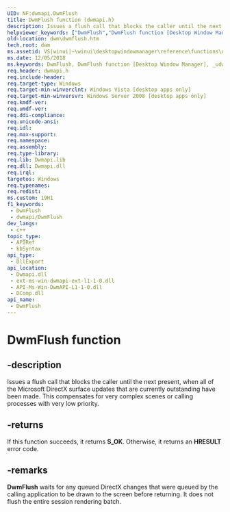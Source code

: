 ```yaml
---
UID: NF:dwmapi.DwmFlush
title: DwmFlush function (dwmapi.h)
description: Issues a flush call that blocks the caller until the next present (?), when all of the Microsoft DirectX surface updates that are currently outstanding have been made. This compensates for very complex scenes or calling processes with very low priority.
helpviewer_keywords: ["DwmFlush","DwmFlush function [Desktop Window Manager]","_udwm_dwmflush","_udwm_dwmflush_cpp","dwm.dwmflush","dwmapi/DwmFlush","winui._udwm_dwmflush"]
old-location: dwm\dwmflush.htm
tech.root: dwm
ms.assetid: VS|winui|~\winui\desktopwindowmanager\reference\functions\dwmflush.htm
ms.date: 12/05/2018
ms.keywords: DwmFlush, DwmFlush function [Desktop Window Manager], _udwm_dwmflush, _udwm_dwmflush_cpp, dwm.dwmflush, dwmapi/DwmFlush, winui._udwm_dwmflush
req.header: dwmapi.h
req.include-header: 
req.target-type: Windows
req.target-min-winverclnt: Windows Vista [desktop apps only]
req.target-min-winversvr: Windows Server 2008 [desktop apps only]
req.kmdf-ver: 
req.umdf-ver: 
req.ddi-compliance: 
req.unicode-ansi: 
req.idl: 
req.max-support: 
req.namespace: 
req.assembly: 
req.type-library: 
req.lib: Dwmapi.lib
req.dll: Dwmapi.dll
req.irql: 
targetos: Windows
req.typenames: 
req.redist: 
ms.custom: 19H1
f1_keywords:
 - DwmFlush
 - dwmapi/DwmFlush
dev_langs:
 - c++
topic_type:
 - APIRef
 - kbSyntax
api_type:
 - DllExport
api_location:
 - Dwmapi.dll
 - ext-ms-win-dwmapi-ext-l1-1-0.dll
 - API-Ms-Win-DwmAPI-L1-1-0.dll
 - DComp.dll
api_name:
 - DwmFlush
---
```


# DwmFlush function


## -description

Issues a flush call that blocks the caller until the next present, when all of the Microsoft DirectX surface updates that are currently outstanding have been made. This compensates for very complex scenes or calling processes with very low priority.



## -returns

If this function succeeds, it returns <b>S_OK</b>. Otherwise, it returns an <b>HRESULT</b> error code.

## -remarks

<b>DwmFlush</b> waits for any queued DirectX changes that were queued by the calling application to be drawn to the screen before returning. It does not flush the entire session rendering batch.

